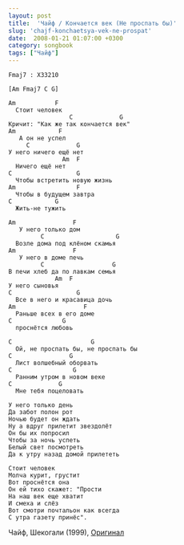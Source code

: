 ```yaml
---
layout: post
title:  'Чайф / Кончается век (Не проспать бы)'
slug: 'chajf-konchaetsya-vek-ne-prospat'
date:  2008-01-21 01:07:00 +0300
category: songbook
tags: ["Чайф"]
---
```


	Fmaj7 : X33210
	
	[Am Fmaj7 C G]
	
	Am           F
	  Стоит человек
					 C             G
	Кричит: "Как же так кончается век"
	Am            F
	   А он не успел
		 C             G
	У него ничего ещё нет
				   Am  F
	  Ничего ещё нет
	C                  G
	  Чтобы встретить новую жизнь
	Am                 F
	  Чтобы в будущем завтра
	C            G
	  Жить-не тужить
	
	Am                F
	   У него только дом
			 C                    G
	  Возле дома под клёном скамья
	Am                F
	   У него в доме печь
			 C                   G
	В печи хлеб да по лавкам семья
				 Am  F
	У него сыновья
	C                  G
	  Все в него и красавица дочь
	Am                   F
	  Раньше всех в его доме
	C              G
	  проснётся любовь
	
	C                      G
	  Ой, не проспать бы, не проспать бы
	C                G
	  Лист волшебный оборвать
	C                 G
	  Ранним утром в новом веке
	C             G
	  Мне тебя поцеловать
	
	У него только день
	Да забот полон рот
	Ночью будет он ждать
	Ну а вдруг прилетит звездолёт
	Он бы их попросил
	Чтобы за ночь успеть
	Белый свет посмотреть
	Да к утру назад домой прилететь
	
	Стоит человек
	Молча курит, грустит
	Вот проснётся она
	Он ей тихо скажет: "Прости
	На наш век еще хватит
	И смеха и слёз
	Вот смотри почтальон как всегда
	С утра газету принёс".

Чайф, Шекогали (1999), [Оригинал](http://chaif.ru/new/albums/list/16/74)

